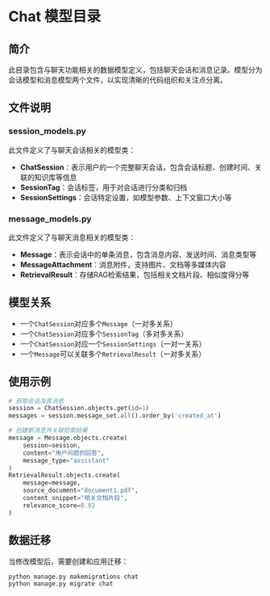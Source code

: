 # Chat 模型目录

## 简介

此目录包含与聊天功能相关的数据模型定义，包括聊天会话和消息记录。模型分为会话模型和消息模型两个文件，以实现清晰的代码组织和关注点分离。

## 文件说明

### session_models.py

此文件定义了与聊天会话相关的模型类：

- **ChatSession**：表示用户的一个完整聊天会话，包含会话标题、创建时间、关联的知识库等信息
- **SessionTag**：会话标签，用于对会话进行分类和归档
- **SessionSettings**：会话特定设置，如模型参数、上下文窗口大小等

### message_models.py

此文件定义了与聊天消息相关的模型类：

- **Message**：表示会话中的单条消息，包含消息内容、发送时间、消息类型等
- **MessageAttachment**：消息附件，支持图片、文档等多媒体内容
- **RetrievalResult**：存储RAG检索结果，包括相关文档片段、相似度得分等

## 模型关系

- 一个`ChatSession`对应多个`Message`（一对多关系）
- 一个`ChatSession`对应多个`SessionTag`（多对多关系）
- 一个`ChatSession`对应一个`SessionSettings`（一对一关系）
- 一个`Message`可以关联多个`RetrievalResult`（一对多关系）

## 使用示例

```python
# 获取会话及其消息
session = ChatSession.objects.get(id=1)
messages = session.message_set.all().order_by('created_at')

# 创建新消息并关联检索结果
message = Message.objects.create(
    session=session,
    content="用户问题的回答",
    message_type="assistant"
)
RetrievalResult.objects.create(
    message=message,
    source_document="document1.pdf",
    content_snippet="相关文档片段",
    relevance_score=0.92
)
```

## 数据迁移

当修改模型后，需要创建和应用迁移：

```bash
python manage.py makemigrations chat
python manage.py migrate chat
```
